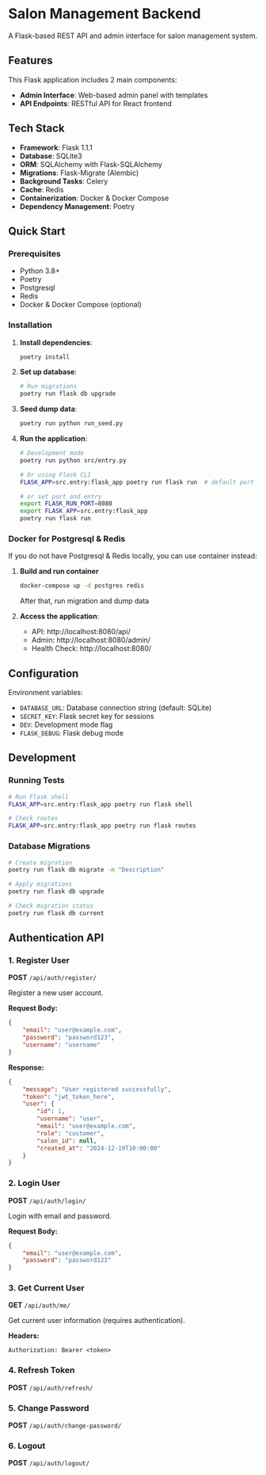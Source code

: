 # Salon Management Backend

A Flask-based REST API and admin interface for salon management system.

## Features
This Flask application includes 2 main components:

- **Admin Interface**: Web-based admin panel with templates
- **API Endpoints**: RESTful API for React frontend

## Tech Stack

- **Framework**: Flask 1.1.1
- **Database**: SQLite3
- **ORM**: SQLAlchemy with Flask-SQLAlchemy
- **Migrations**: Flask-Migrate (Alembic)
- **Background Tasks**: Celery
- **Cache**: Redis
- **Containerization**: Docker & Docker Compose
- **Dependency Management**: Poetry


## Quick Start

### Prerequisites

- Python 3.8+
- Poetry
- Postgresql
- Redis
- Docker & Docker Compose (optional)

### Installation

1. **Install dependencies**:
   ```bash
   poetry install
   ```

2. **Set up database**:
   ```bash
   # Run migrations
   poetry run flask db upgrade
   ```

3. **Seed dump data**:
   ```bash
   poetry run python run_seed.py
   ```

4. **Run the application**:
   ```bash
   # Development mode
   poetry run python src/entry.py
   
   # Or using Flask CLI
   FLASK_APP=src.entry:flask_app poetry run flask run  # default port 5000

   # or set port and entry
   export FLASK_RUN_PORT=8080
   export FLASK_APP=src.entry:flask_app
   poetry run flask run
   ```



### Docker for Postgresql & Redis

If you do not have Postgresql & Redis locally, you can use container instead:
1. **Build and run container**
   ```bash
   docker-compose up -d postgres redis
   ```

   After that, run migration and dump data

3. **Access the application**:
   - API: http://localhost:8080/api/
   - Admin: http://localhost:8080/admin/
   - Health Check: http://localhost:8080/

## Configuration

Environment variables:

- `DATABASE_URL`: Database connection string (default: SQLite)
- `SECRET_KEY`: Flask secret key for sessions
- `DEV`: Development mode flag
- `FLASK_DEBUG`: Flask debug mode

## Development

### Running Tests
```bash
# Run Flask shell 
FLASK_APP=src.entry:flask_app poetry run flask shell

# Check routes
FLASK_APP=src.entry:flask_app poetry run flask routes
```

### Database Migrations
```bash
# Create migration
poetry run flask db migrate -m "Description"

# Apply migrations
poetry run flask db upgrade

# Check migration status
poetry run flask db current
```


## Authentication API
### 1. Register User
**POST** `/api/auth/register/`

Register a new user account.

**Request Body:**
```json
{
    "email": "user@example.com",
    "password": "password123",
    "username": "username"
}
```

**Response:**
```json
{
    "message": "User registered successfully",
    "token": "jwt_token_here",
    "user": {
        "id": 1,
        "username": "user",
        "email": "user@example.com",
        "role": "customer",
        "salon_id": null,
        "created_at": "2024-12-19T10:00:00"
    }
}
```

### 2. Login User
**POST** `/api/auth/login/`

Login with email and password.

**Request Body:**
```json
{
    "email": "user@example.com",
    "password": "password123"
}
```

### 3. Get Current User
**GET** `/api/auth/me/`

Get current user information (requires authentication).

**Headers:**
```
Authorization: Bearer <token>
```

### 4. Refresh Token
**POST** `/api/auth/refresh/`


### 5. Change Password
**POST** `/api/auth/change-password/`

### 6. Logout
**POST** `/api/auth/logout/`
